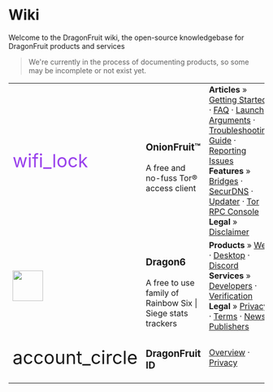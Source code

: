 # Wiki
Welcome to the DragonFruit wiki, the open-source knowledgebase for DragonFruit products and services

> We're currently in the process of documenting products, so some may be incomplete or not exist yet.

<div class="contents-table">
   <table class="table">
      <tbody>
        <tr>
            <td valign="center">
                <span class="material-icons unselectable" style="font-size: 36px; color: #9940ec">wifi_lock</span>
            </td>
            <td>
               <h3>OnionFruit™</h3>
               A free and no-fuss Tor® access client
            </td>
            <td>
            <strong>Articles</strong> » <a href="./wiki/onionfruit/getting-started">Getting Started</a> · <a href="./wiki/onionfruit/faq">FAQ</a> · <a href="./wiki/onionfruit/launch-args">Launch Arguments</a> · <a href="./wiki/onionfruit/troubleshooting">Troubleshooting Guide</a> · <a href="./wiki/onionfruit/reporting-issues">Reporting Issues</a>
            <br> 
            <strong>Features</strong> » <a href="./wiki/onionfruit/components/bridges">Bridges</a> · <a href="./wiki/onionfruit/components/securdns">SecurDNS</a> · <a href="./wiki/onionfruit/components/updater">Updater</a> · <a href="./wiki/onionfruit/components/tor-control">Tor RPC Console</a>    
            <br>
            <strong>Legal</strong> » <a href="./wiki/dragon6/legal/privacy">Disclaimer</a>
            </td>
         </tr>
         <tr>
            <td valign="center">
                <img src="/logos/dragon6-raw.svg" height="60">
            </td>
            <td>
               <h3>Dragon6</h3>
               A free to use family of Rainbow Six | Siege stats trackers
            </td>
            <td>
            <strong>Products</strong> » <a href="./wiki/dragon6/web">Web</a> · <a href="./wiki/dragon6/desktop">Desktop</a> · <a href="./wiki/dragon6/discord">Discord</a> 
            <br> 
            <strong>Services</strong> » <a href="./wiki/dragon6/developers">Developers</a> · <a href="./wiki/dragon6/verification">Verification</a>
            <br>
            <strong>Legal</strong> » <a href="./wiki/dragon6/legal/privacy">Privacy</a> · <a href="./wiki/dragon6/legal/terms">Terms</a> · <a href="./wiki/dragon6/legal/news-publishers">News Publishers</a>
            </td>
         </tr>
         <tr>
            <td>
                <span class="material-icons" style="font-size: 36px">account_circle</span>
            </td>
            <td>
               <h3>DragonFruit ID</h3>
            </td>
            <td><a href="./wiki/hina">Overview</a> · <a href="./wiki/hina/legal/privacy">Privacy</a></td>
         </tr>
      </tbody>
   </table>
</div>